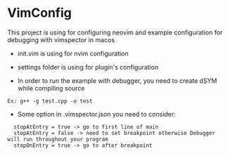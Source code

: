 # VimConfig
This project is using for configuring neovim and example configuration for debugging with vimspector in macos
- init.vim is using for nvim configuration
- settings folder is using for plugin's configuration

- In order to run the example with debugger, you need to create dSYM while compiling source
```  
Ex: g++ -g test.cpp -o test
```
- Some option in .vimspector.json you need to consider:
```
  stopAtEntry = true -> go to first line of main
  stopAtEntry = false -> need to set breakpoint otherwise Debugger will run throughout your program
  stopOnEntry = true -> go to after breakpoint
```
